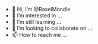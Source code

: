 - 👋 Hi, I’m @RaselMondle
- 👀 I’m interested in ...
- 🌱 I’m still learning ...
- 💞️ I’m looking to collaborate on ...
- 📫 How to reach me ...

<!---
RaselMondle/RaselMondle is a ✨ special ✨ repository because its `README.md` (this file) appears on your GitHub profile.
You can click the Preview link to take a look at your changes.
--->

